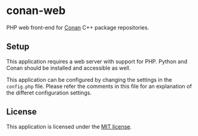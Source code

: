 # conan-web
PHP web front-end for [Conan](https://www.conan.io/) C++ package repositories.

## Setup
This application requires a web server with support for PHP. Python and Conan should be installed and accessible as well.

This application can be configured by changing the settings in the `config.php` file. Please refer the comments in this file for an explanation of the differet configuration settings.

## License
This application is licensed under the [MIT license](./license.md).
